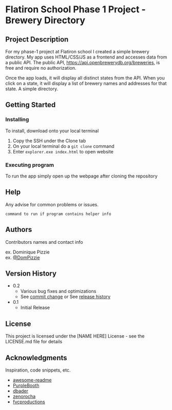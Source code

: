 # Flatiron School Phase 1 Project - Brewery Directory

## Project Description

For my phase-1 project at Flatiron school I created a simple brewery directory. 
My app uses HTML/CSS/JS as a frontend and accesses data from a public API. The public API, https://api.openbrewerydb.org/breweries, is free and require no authorization. 

Once the app loads, it will display all distinct states from the API. When you click on a state, it will display a list of brewery names and addresses for that state. A simple directory. 

## Getting Started

### Installing

To install, download onto your local terminal

1. Copy the SSH under the Clone tab
2. On your local terminal do a ```git clone``` command
3. Enter ```explorer.exe index.html``` to open website

### Executing program

To run the app simply open up the webpage after cloning the repository

## Help

Any advise for common problems or issues.
```
command to run if program contains helper info
```

## Authors

Contributors names and contact info

ex. Dominique Pizzie  
ex. [@DomPizzie](https://twitter.com/dompizzie)

## Version History

* 0.2
    * Various bug fixes and optimizations
    * See [commit change]() or See [release history]()
* 0.1
    * Initial Release

## License

This project is licensed under the [NAME HERE] License - see the LICENSE.md file for details

## Acknowledgments

Inspiration, code snippets, etc.
* [awesome-readme](https://github.com/matiassingers/awesome-readme)
* [PurpleBooth](https://gist.github.com/PurpleBooth/109311bb0361f32d87a2)
* [dbader](https://github.com/dbader/readme-template)
* [zenorocha](https://gist.github.com/zenorocha/4526327)
* [fvcproductions](https://gist.github.com/fvcproductions/1bfc2d4aecb01a834b46)